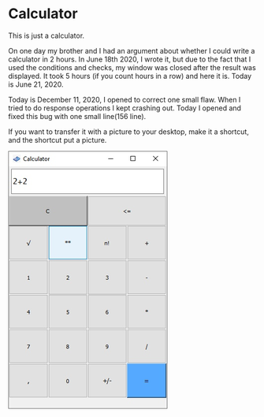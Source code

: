 # Calculator
This is just a calculator.

On one day my brother and I had an argument about whether I could write a calculator in 2 hours. In June 18th 2020, I wrote it, but due to the fact that I used the conditions and checks, my window was closed after the result was displayed.
It took 5 hours (if you count hours in a row) and here it is.
Today is June 21, 2020.

Today is December 11, 2020, I opened to correct one small flaw. When I tried to do response operations I kept crashing out. Today I opened and fixed this bug with one small line(156 line).

If you want to transfer it with a picture to your desktop, make it a shortcut, and the shortcut put a picture.

![calculator view](image/calculator_image.jpg)

